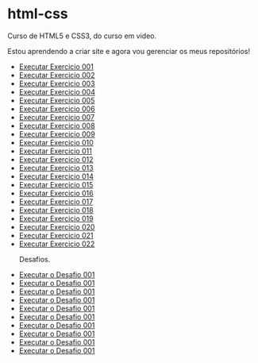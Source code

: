 # html-css
 Curso de HTML5 e CSS3, do curso em video.

 Estou aprendendo a criar site e agora vou gerenciar os meus repositórios!


<ul>
<li><a href="https://kauelucena2k.github.io/html-css/exercicios/ex001/" target="_blank">Executar Exercicio 001</a></li>
<li><a href="https://kauelucena2k.github.io/html-css/exercicios/ex002/" target="_blank">Executar Exercicio 002</a></li>
<li><a href="https://kauelucena2k.github.io/html-css/exercicios/ex003/" target="_blank">Executar Exercicio 003</a></li>
<li><a href="https://kauelucena2k.github.io/html-css/exercicios/ex004/" target="_blank">Executar Exercicio 004</a></li>
<li><a href="https://kauelucena2k.github.io/html-css/exercicios/ex005/" target="_blank" >Executar Exercicio 005</a></li>
<li><a href="https://kauelucena2k.github.io/html-css/exercicios/ex006/" target="_blank">Executar Exercicio 006</a></li>
<li><a href="https://kauelucena2k.github.io/html-css/exercicios/ex007/" target="_blank">Executar Exercicio 007</a></li>
<li><a href="https://kauelucena2k.github.io/html-css/exercicios/ex008/" target="_blank">Executar Exercicio 008</a></li>
<li><a href="https://kauelucena2k.github.io/html-css/exercicios/ex009/" target="_blank">Executar Exercicio 009</a></li>
<li><a href="https://kauelucena2k.github.io/html-css/exercicios/ex010/" target="_blank">Executar Exercicio 010</a></li>
<li><a href="https://kauelucena2k.github.io/html-css/exercicios/ex011/" target="_blank">Executar Exercicio 011</a></li>
<li><a href="https://kauelucena2k.github.io/html-css/exercicios/ex012/" target="_blank">Executar Exercicio 012</a></li>
<li><a href="https://kauelucena2k.github.io/html-css/exercicios/ex013/" target="_blank">Executar Exercicio 013</a></li>
<li><a href="https://kauelucena2k.github.io/html-css/exercicios/ex014/" target="_blank">Executar Exercicio 014</a></li>
<li><a href="https://kauelucena2k.github.io/html-css/exercicios/ex015/" target="_blank">Executar Exercicio 015</a></li>
<li><a href="https://kauelucena2k.github.io/html-css/exercicios/ex016/" target="_blank">Executar Exercicio 016</a></li>
<li><a href="https://kauelucena2k.github.io/html-css/exercicios/ex017/" target="_blank">Executar Exercicio 017</a></li>
<li><a href="https://kauelucena2k.github.io/html-css/exercicios/ex018/" target="_blank">Executar Exercicio 018</a></li>
<li><a href="https://kauelucena2k.github.io/html-css/exercicios/ex019/" target="_blank">Executar Exercicio 019</a></li>
<li><a href="https://kauelucena2k.github.io/html-css/exercicios/ex020/" target="_blank">Executar Exercicio 020</a></li>
<li><a href="https://kauelucena2k.github.io/html-css/exercicios/ex021/" target="_blank">Executar Exercicio 021</a></li>
<li><a href="https://kauelucena2k.github.io/html-css/exercicios/ex022/" target="_blank">Executar Exercicio 022</a></li>
</ul>
<ul> <p> Desafios.</p>
<li><a href="https://kauelucena2k.github.io/html-css/desafios/d001/" target="_blank">Executar o Desafio 001</a></li>
<li><a href="https://kauelucena2k.github.io/html-css/desafios/d001/" target="_blank">Executar o Desafio 001</a></li>
<li><a href="https://kauelucena2k.github.io/html-css/desafios/d001/" target="_blank">Executar o Desafio 001</a></li>
<li><a href="https://kauelucena2k.github.io/html-css/desafios/d001/" target="_blank">Executar o Desafio 001</a></li>
<li><a href="https://kauelucena2k.github.io/html-css/desafios/d001/" target="_blank">Executar o Desafio 001</a></li>
<li><a href="https://kauelucena2k.github.io/html-css/desafios/d001/" target="_blank">Executar o Desafio 001</a></li>
<li><a href="https://kauelucena2k.github.io/html-css/desafios/d001/" target="_blank">Executar o Desafio 001</a></li>
<li><a href="https://kauelucena2k.github.io/html-css/desafios/d001/" target="_blank">Executar o Desafio 001</a></li>
<li><a href="https://kauelucena2k.github.io/html-css/desafios/d001/" target="_blank">Executar o Desafio 001</a></li>
<li><a href="https://kauelucena2k.github.io/html-css/desafios/d001/" target="_blank">Executar o Desafio 001</a></li>

</ul>